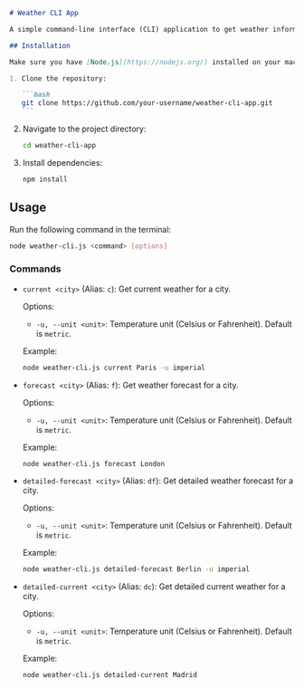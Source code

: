 ````markdown
# Weather CLI App

A simple command-line interface (CLI) application to get weather information.

## Installation

Make sure you have [Node.js](https://nodejs.org/) installed on your machine.

1. Clone the repository:

   ```bash
   git clone https://github.com/your-username/weather-cli-app.git
   ```
````

2. Navigate to the project directory:

   ```bash
   cd weather-cli-app
   ```

3. Install dependencies:

   ```bash
   npm install
   ```

## Usage

Run the following command in the terminal:

```bash
node weather-cli.js <command> [options]
```

### Commands

- `current <city>` (Alias: `c`): Get current weather for a city.

  Options:

  - `-u, --unit <unit>`: Temperature unit (Celsius or Fahrenheit). Default is `metric`.

  Example:

  ```bash
  node weather-cli.js current Paris -u imperial
  ```

- `forecast <city>` (Alias: `f`): Get weather forecast for a city.

  Options:

  - `-u, --unit <unit>`: Temperature unit (Celsius or Fahrenheit). Default is `metric`.

  Example:

  ```bash
  node weather-cli.js forecast London
  ```

- `detailed-forecast <city>` (Alias: `df`): Get detailed weather forecast for a city.

  Options:

  - `-u, --unit <unit>`: Temperature unit (Celsius or Fahrenheit). Default is `metric`.

  Example:

  ```bash
  node weather-cli.js detailed-forecast Berlin -u imperial
  ```

- `detailed-current <city>` (Alias: `dc`): Get detailed current weather for a city.

  Options:

  - `-u, --unit <unit>`: Temperature unit (Celsius or Fahrenheit). Default is `metric`.

  Example:

  ```bash
  node weather-cli.js detailed-current Madrid
  ```
